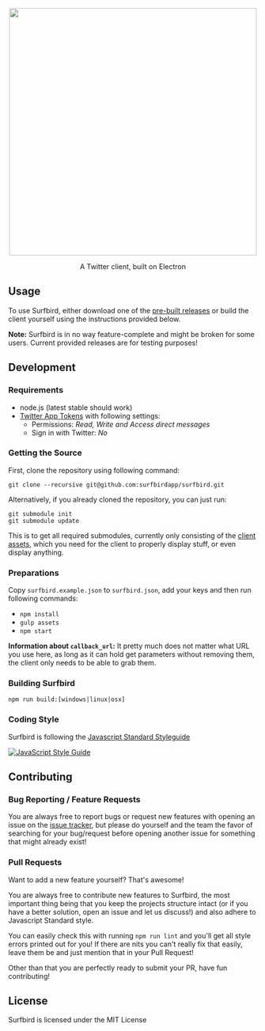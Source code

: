 <div align='center'>
  <img width=500px src='http://file.pixelde.su/surfbird-logo.png'>
</div>

<p align='center'>
  A Twitter client, built on Electron
</p>

## Usage
To use Surfbird, either download one of the [pre-built releases](https://github.com/surfbirdapp/surfbird/releases) or build the client yourself using
the instructions provided below.

**Note:** Surfbird is in no way feature-complete and might be broken for some users. Current provided
releases are for testing purposes!

## Development

### Requirements

* node.js (latest stable should work)
* [Twitter App Tokens](https://apps.twitter.com) with following settings:
  * Permissions: _Read, Write and Access direct messages_
  * Sign in with Twitter: _No_

### Getting the Source

First, clone the repository using following command:

```
git clone --recursive git@github.com:surfbirdapp/surfbird.git
```

Alternatively, if you already cloned the repository, you can just run:

```
git submodule init
git submodule update
```

This is to get all required submodules, currently only consisting of the [client assets](https://github.com/surfbirdapp/board),
which you need for the client to properly display stuff, or even display anything.

### Preparations

Copy `surfbird.example.json` to `surfbird.json`, add your keys and then run following commands:

* `npm install`
* `gulp assets`
* `npm start`

**Information about `callback_url`:** It pretty much does not matter what URL you use here, as long
as it can hold get parameters without removing them, the client only needs to be able to grab them.

### Building Surfbird

`npm run build:[windows|linux|osx]`

### Coding Style

Surfbird is following the [Javascript Standard Styleguide](https://github.com/feross/standard)

[![JavaScript Style Guide](https://cdn.rawgit.com/feross/standard/master/badge.svg)](https://github.com/feross/standard)

## Contributing

### Bug Reporting / Feature Requests

You are always free to report bugs or request new features with opening an issue on the [issue tracker](https://github.com/surfbirdapp/surfbird/issues),
but please do yourself and the team the favor of searching for your bug/request before opening another
issue for something that might already exist!

### Pull Requests 

Want to add a new feature yourself? That's awesome!

You are always free to contribute new features to Surfbird, the most important thing being that you keep
the projects structure intact (or if you have a better solution, open an issue and let us discuss!) and also
adhere to Javascript Standard style.

You can easily check this with running `npm run lint` and you'll get all style errors printed out for you! If
there are nits you can't really fix that easily, leave them be and just mention that in your Pull Request!

Other than that you are perfectly ready to submit your PR, have fun contributing!

## License

Surfbird is licensed under the MIT License
